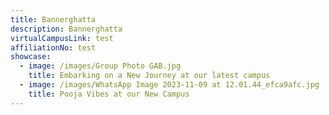 ```yaml
---
title: Bannerghatta
description: Bannerghatta
virtualCampusLink: test
affiliationNo: test
showcase:
  - image: /images/Group Photo GAB.jpg
    title: Embarking on a New Journey at our latest campus
  - image: /images/WhatsApp Image 2023-11-09 at 12.01.44_efca9afc.jpg
    title: Pooja Vibes at our New Campus
---
```


